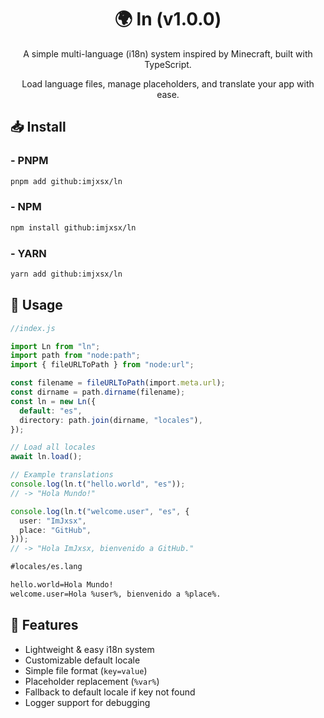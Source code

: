 <h1 align="center">🌍 ln (v1.0.0)</h1>
<p align="center">A simple multi-language (i18n) system inspired by Minecraft, built with TypeScript.</p>
<p align="center">Load language files, manage placeholders, and translate your app with ease.</p>

<h2>📥 Install</h2>
<h3>- PNPM</h3>

```bash
pnpm add github:imjxsx/ln
```

<h3>- NPM</h3>


```bash
npm install github:imjxsx/ln
```

<h3>- YARN</h3>

```bash
yarn add github:imjxsx/ln
```

<h2>🚀 Usage</h2>

```ts
//index.js

import Ln from "ln";
import path from "node:path";
import { fileURLToPath } from "node:url";

const filename = fileURLToPath(import.meta.url);
const dirname = path.dirname(filename);
const ln = new Ln({
  default: "es",
  directory: path.join(dirname, "locales"),
});

// Load all locales
await ln.load();

// Example translations
console.log(ln.t("hello.world", "es")); 
// -> "Hola Mundo!"

console.log(ln.t("welcome.user", "es", {
  user: "ImJxsx",
  place: "GitHub",
})); 
// -> "Hola ImJxsx, bienvenido a GitHub."
```
```txt
#locales/es.lang

hello.world=Hola Mundo!
welcome.user=Hola %user%, bienvenido a %place%.
```

<h2>🔷 Features</h2>
<ul>
  <li>Lightweight & easy i18n system</li>
  <li>Customizable default locale</li>
  <li>Simple file format (<code>key=value</code>)</li>
  <li>Placeholder replacement (<code>%var%</code>)</li>
  <li>Fallback to default locale if key not found</li>
  <li>Logger support for debugging</li>
</ul>
